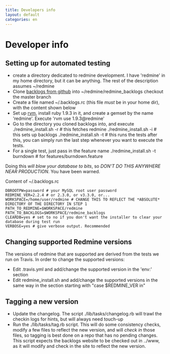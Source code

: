 ```yaml
---
title: Developers info
layout: default
categories: en
---
```

# Developer info

## Setting up for automated testing

* create a directory dedicated to redmine development. I have 'redmine' in my home directory, but it can be anything. The rest of the description assumes ~/redmine
* Clone [backlogs from github](https://github.com/backlogs/redmine_backlogs) into ~/redmine/redmine\_backlogs checkout the master branch
* Create a file named ~/.backlogs.rc (this file *must* be in your home dir), with the content shown below
* Set up [rvm](https://rvm.io/), install ruby 1.9.3 in it, and create a gemset by the name 'redmine'. Execute 'rvm use 1.9.3@redmine'
* Go to the directory you cloned backlogs into, and execute
    ./redmine_install.sh -r # this fetches redmine
    ./redmine_install.sh -i # this sets up backlogs
    ./redmine_install.sh -t # this runs the tests
  after this, you can simply run the last step whenever you want to execute the tests. 
* For a single test, just pass in the feature name
    ./redmine_install.sh -t burndown  # for features/burndown.feature

Doing this *will blow your database to bits*, so *DON'T DO THIS ANYWHERE NEAR PRODUCTION*. You have been warned.

Content of ~/.backlogs.rc

    DBROOTPW=password # your MySQL root user password
    REDMINE_VER=2.2.4 # or 2.3.0, or v3.3.0, or...
    WORKSPACE=/home/user/redmine # CHANGE THIS TO REFLECT THE *ABSOLUTE* DIRECTORY OF THE DIRECTORY IN STEP 1
    PATH_TO_REDMINE=$WORKSPACE/redmine
    PATH_TO_BACKLOGS=$WORKSPACE/redmine_backlogs
    CLEARDB=yes # set to no if you don't want the installer to clear your database during test run
    VERBOSE=yes # give verbose output. Recommended

## Changing supported Redmine versions

The versions of redmine that are supported are derived from the tests we run on Travis. In order to change the supported versions:

* Edit .travis.yml and add/change the supported version in the 'env:' section
* Edit redmine\_install.sh and add/change the supported versions in the same way in the section starting with "case $REDMINE\_VER in"

## Tagging a new version

* Update the changelog. The script ./lib/tasks/changelog.rb will trawl the checkin logs for hints, but will always need touch-up
* Run the ./lib/tasks/tag.rb script. This will do some consistency checks, modify a few files to reflect the new version, and will *check in* those files, so tagging is best done on a repo that has no pending changes. This script expects the backlogs website to be checked out in ../www, as it will modify and check in the site to reflect the new version.

